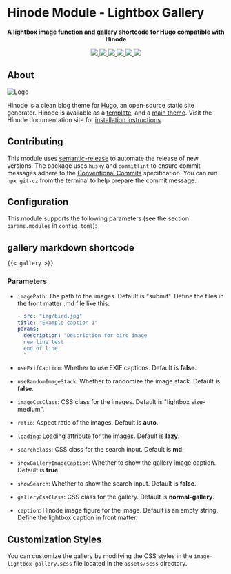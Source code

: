 # Hinode Module - Lightbox Gallery

<!-- Tagline -->
<p align="center">
    <b>A lightbox image function and gallery shortcode for Hugo compatible with Hinode</b>
    <br />
</p>

<!-- Badges -->
<p align="center">
    <a href="https://gohugo.io" alt="Hugo website">
        <img src="https://img.shields.io/badge/generator-hugo-brightgreen">
    </a>
    <a href="https://gethinode.com" alt="Hinode theme">
        <img src="https://img.shields.io/badge/theme-hinode-blue">
    </a>
    <a href="https://github.com/gethinode/mod-template/commits/main" alt="Last commit">
        <img src="https://img.shields.io/github/last-commit/gethinode/mod-template.svg">
    </a>
    <a href="https://github.com/gethinode/mod-template/issues" alt="Issues">
        <img src="https://img.shields.io/github/issues/gethinode/mod-template.svg">
    </a>
    <a href="https://github.com/gethinode/mod-template/pulls" alt="Pulls">
        <img src="https://img.shields.io/github/issues-pr-raw/gethinode/mod-template.svg">
    </a>
    <a href="https://github.com/gethinode/mod-template/blob/main/LICENSE" alt="License">
        <img src="https://img.shields.io/github/license/gethinode/mod-template">
    </a>
</p>

## About

![Logo](https://raw.githubusercontent.com/gethinode/hinode/main/static/img/logo.png)

Hinode is a clean blog theme for [Hugo][hugo], an open-source static site generator. Hinode is available as a [template][repository_template], and a [main theme][repository]. <!-- This repository maintains a Hugo module to add [module][module] to a Hinode site. --> Visit the Hinode documentation site for [installation instructions][hinode_docs].

## Contributing

This module uses [semantic-release][semantic-release] to automate the release of new versions. The package uses `husky` and `commitlint` to ensure commit messages adhere to the [Conventional Commits][conventionalcommits] specification. You can run `npx git-cz` from the terminal to help prepare the commit message.

## Configuration

This module supports the following parameters (see the section `params.modules` in `config.toml`):

## gallery markdown shortcode

```markdown
{{< gallery >}}
```

### Parameters

- `imagePath`: The path to the images. Default is "submit". Define the files in the front matter .md file like this:

    ```yaml resources:
  - src: "img/bird.jpg"
    title: "Example caption 1"
    params:
      description: "Description for bird image
      new line test
      end of line
      "
    ```

- `useExifCaption`: Whether to use EXIF captions. Default is **false**.
- `useRandomImageStack`: Whether to randomize the image stack. Default is **false**.
- `imageCssClass`: CSS class for the images. Default is "lightbox size-medium".
- `ratio`: Aspect ratio of the images. Default is **auto**.
- `loading`: Loading attribute for the images. Default is **lazy**.
- `searchclass`: CSS class for the search input. Default is **md**.
- `showGalleryImageCaption`: Whether to show the gallery image caption. Default is **true**.
- `showSearch`: Whether to show the search input. Default is **false**.
- `galleryCssClass`: CSS class for the gallery. Default is **normal-gallery**.
- `caption`: Hinode image figure for the image. Default is an empty string. Define the lightbox caption in front matter.

## Customization Styles

You can customize the gallery by modifying the CSS styles in the `image-lightbox-gallery.scss` file located in the `assets/scss` directory.

<!-- MARKDOWN LINKS -->
[hugo]: https://gohugo.io
[hinode_docs]: https://gethinode.com
<!-- [module]: https://example.com -->
[repository]: https://github.com/gethinode/hinode.git
[repository_template]: https://github.com/gethinode/template.git
[conventionalcommits]: https://www.conventionalcommits.org
[husky]: https://typicode.github.io/husky/
[semantic-release]: https://semantic-release.gitbook.io/
